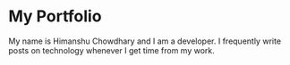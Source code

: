 # My Portfolio

My name is Himanshu Chowdhary and I am a developer. I frequently write posts on technology whenever I get time from my work.

